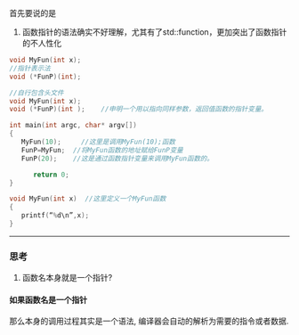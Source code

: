 首先要说的是
1. 函数指针的语法确实不好理解，尤其有了std::function，更加突出了函数指针的不人性化

```c
void MyFun(int x);
//指针表示法
void (*FunP)(int);
```

```c
//自行包含头文件
void MyFun(int x);    
void (*FunP)(int );    //申明一个用以指向同样参数，返回值函数的指针变量。

int main(int argc, char* argv[])
{
   MyFun(10);     //这里是调用MyFun(10);函数
   FunP=MyFun;  //将MyFun函数的地址赋给FunP变量
   FunP(20);    //这是通过函数指针变量来调用MyFun函数的。

      return 0;
}

void MyFun(int x)  //这里定义一个MyFun函数
{
   printf(“%d\n”,x);
}
```


----

### 思考
1. 函数名本身就是一个指针?

#### 如果函数名是一个指针
那么本身的调用过程其实是一个语法, 编译器会自动的解析为需要的指令或者数据.
